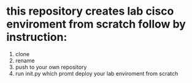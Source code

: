 # this repository creates lab cisco enviroment from scratch follow by instruction:
1. clone
2. rename
3. push to your own repository
4. run init.py which promt deploy your lab enviroment from scratch
